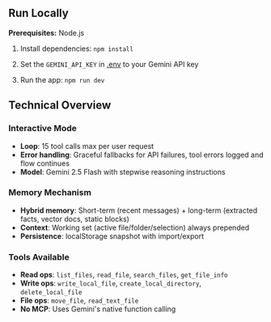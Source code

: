 
## Run Locally

**Prerequisites:**  Node.js

1. Install dependencies:
   `npm install`

2. Set the `GEMINI_API_KEY` in [.env](.env) to your Gemini API key

3. Run the app:
   `npm run dev`

## Technical Overview

### Interactive Mode
- **Loop**: 15 tool calls max per user request
- **Error handling**: Graceful fallbacks for API failures, tool errors logged and flow continues
- **Model**: Gemini 2.5 Flash with stepwise reasoning instructions

### Memory Mechanism  
- **Hybrid memory**: Short-term (recent messages) + long-term (extracted facts, vector docs, static blocks)
- **Context**: Working set (active file/folder/selection) always prepended
- **Persistence**: localStorage snapshot with import/export

### Tools Available
- **Read ops**: `list_files`, `read_file`, `search_files`, `get_file_info`
- **Write ops**: `write_local_file`, `create_local_directory`, `delete_local_file` 
- **File ops**: `move_file`, `read_text_file`
- **No MCP**: Uses Gemini's native function calling
